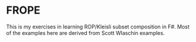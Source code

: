 # FROPE

This is my exercises in learning ROP/Kleisli subset composition in F#.
Most of the examples here are derived from Scott Wlaschin examples.